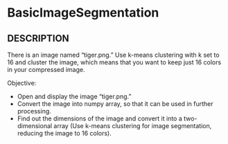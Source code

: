 # BasicImageSegmentation
## DESCRIPTION

There is an image named “tiger.png.” Use k-means clustering with k set to 16 and cluster the image, which means that you want to keep just 16 colors in your compressed image.

Objective: 
- Open and display the image “tiger.png.” 
- Convert the image into numpy array, so that it can be used in further processing. 
- Find out the dimensions of the image and convert it into a two- dimensional array (Use k-means clustering for image segmentation, reducing the image to 16 colors).
